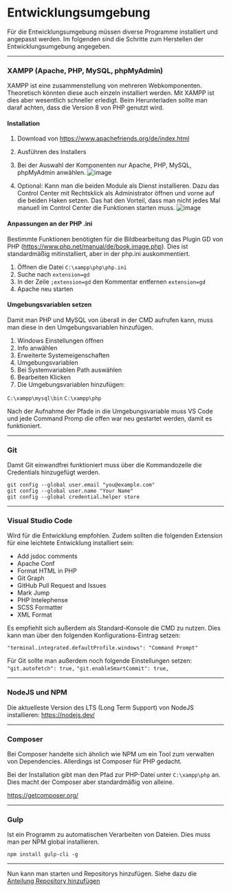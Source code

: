 # Entwicklungsumgebung
Für die Entwicklungsumgebung müssen diverse Programme installiert und angepasst werden. 
Im folgenden sind die Schritte zum Herstellen der Entwicklungsumgebung angegeben.

---

### XAMPP (Apache, PHP, MySQL, phpMyAdmin)
XAMPP ist eine zusammenstellung von mehreren Webkomponenten. Theoretisch könnten diese auch einzeln installiert werden. Mit XAMPP ist dies aber wesentlich schneller erledigt. Beim Herunterladen sollte man daraf achten, dass die Version 8 von PHP genutzt wird.


#### Installation
1. Download von https://www.apachefriends.org/de/index.html
2. Ausführen des Installers
3. Bei der Auswahl der Komponenten nur Apache, PHP, MySQL, phpMyAdmin anwählen.
![image](https://user-images.githubusercontent.com/14318498/126295068-bd9a23f9-53e2-498e-b4a0-5a616b41bedb.png)

4. <em></em> Optional: Kann man die beiden Module als Dienst installieren. Dazu das Control Center mit Rechtsklick als Administrator öffnen und vorne auf die beiden Haken setzen. Das hat den Vorteil, dass man nicht jedes Mal manuell im Control Center die Funktionen starten muss.
![image](https://user-images.githubusercontent.com/14318498/126347607-aed6fe6c-804b-4bc5-9a34-80f17ee6ce4e.png)


#### Anpassungen an der PHP .ini
Bestimmte Funktionen benötigten für die Bildbearbeitung das Plugin GD von PHP (https://www.php.net/manual/de/book.image.php). 
Dies ist standardmäßig mitinstalliert, aber in der php.ini auskommentiert.
1. Öffnen die Datei `C:\xampp\php\php.ini`
2. Suche nach `extension=gd`
3. In der Zeile `;extension=gd` den Kommentar entfernen `extension=gd`
4. Apache neu starten

#### Umgebungsvariablen setzen
Damit man PHP und MySQL von überall in der CMD aufrufen kann, muss man diese in den Umgebungsvariablen hinzufügen. 

1. Windows Einstellungen öffnen
2. Info anwählen
3. Erweiterte Systemeigenschaften
4. Umgebungsvariablen
5. Bei Systemvariablen Path auswählen
6. Bearbeiten Klicken
7. Die Umgebungsvariablen hinzufügen:

`C:\xampp\mysql\bin`
`C:\xampp\php`

Nach der Aufnahme der Pfade in die Umgebungsvariable muss VS Code und jede Command Promp die offen war neu gestartet werden, damit es funktioniert.

---

### Git
Damit Git einwandfrei funktioniert muss über die Kommandozeile die Credentials hinzugefügt werden.

```
git config --global user.email "you@example.com"
git config --global user.name "Your Name"
git config --global credential.helper store
```

---

### Visual Studio Code
Wird für die Entwicklung empfohlen. Zudem sollten die folgenden Extension für eine leichtete Entwicklung installiert sein:

- Add jsdoc comments
- Apache Conf
- Format HTML in PHP
- Git Graph
- GitHub Pull Request and Issues
- Mark Jump
- PHP Intelephense
- SCSS Formatter
- XML Format

Es empfiehlt sich außerdem als Standard-Konsole die CMD zu nutzen. 
Dies kann man über den folgenden Konfigurations-Eintrag setzen:

`"terminal.integrated.defaultProfile.windows": "Command Prompt"`

Für Git sollte man außerdem noch folgende Einstellungen setzen:
`"git.autofetch": true,`
`"git.enableSmartCommit": true,`

---

### NodeJS und NPM
Die aktuelleste Version des LTS (Long Term Support) von NodeJS installieren: https://nodejs.dev/

---

### Composer
Bei Composer handelte sich ähnlich wie NPM um ein Tool zum verwalten von Dependencies.
Allerdings ist Composer für PHP gedacht.

Bei der Installation gibt man den Pfad zur PHP-Datei unter `C:\xampp\php` an. 
Dies macht der Composer aber standardmäßig von alleine.

https://getcomposer.org/

---

### Gulp
Ist ein Programm zu automatischen Verarbeiten von Dateien. 
Dies muss man per NPM global installieren.

`npm install gulp-cli -g`

---

Nun kann man starten und Repositorys hinzufügen. Siehe dazu die [Anteilung Repository hinzufügen](entwicklung-repository.md)
